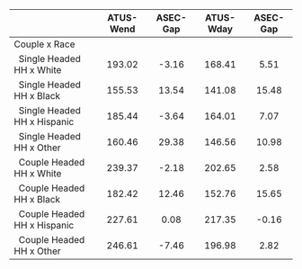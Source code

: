 
|                      |    ATUS-Wend |     ASEC-Gap |    ATUS-Wday |     ASEC-Gap |
| -------------------- | :----------: | :----------: | :----------: | :----------: |
| Couple x Race        |              |              |              |              |
| &nbsp;&nbsp;Single Headed HH x White |       193.02 |        -3.16 |       168.41 |         5.51 |
| &nbsp;&nbsp;Single Headed HH x Black |       155.53 |        13.54 |       141.08 |        15.48 |
| &nbsp;&nbsp;Single Headed HH x Hispanic |       185.44 |        -3.64 |       164.01 |         7.07 |
| &nbsp;&nbsp;Single Headed HH x Other |       160.46 |        29.38 |       146.56 |        10.98 |
| &nbsp;&nbsp;Couple Headed HH x White |       239.37 |        -2.18 |       202.65 |         2.58 |
| &nbsp;&nbsp;Couple Headed HH x Black |       182.42 |        12.46 |       152.76 |        15.65 |
| &nbsp;&nbsp;Couple Headed HH x Hispanic |       227.61 |         0.08 |       217.35 |        -0.16 |
| &nbsp;&nbsp;Couple Headed HH x Other |       246.61 |        -7.46 |       196.98 |         2.82 |

